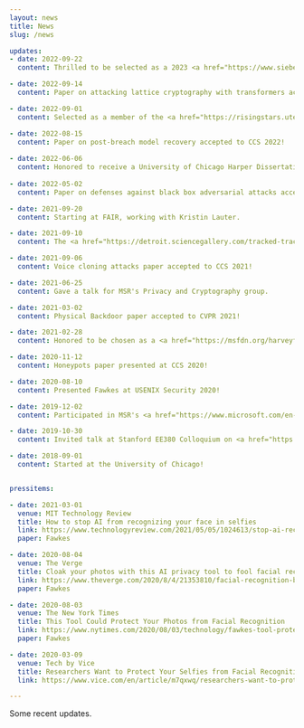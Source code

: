```yaml
---
layout: news
title: News
slug: /news

updates:
- date: 2022-09-22
  content: Thrilled to be selected as a 2023 <a href="https://www.siebelscholars.com/scholar-profile/3715/" target="_blank">Siebel Scholar!</a>

- date: 2022-09-14
  content: Paper on attacking lattice cryptography with transformers accepted to NeurIPs 2022!

- date: 2022-09-01
  content: Selected as a member of the <a href="https://risingstars.utexas.edu/" target="_blank" class="blog-post-title">EECS Rising Stars 2022</a> cohort.

- date: 2022-08-15
  content: Paper on post-breach model recovery accepted to CCS 2022!
  
- date: 2022-06-06
  content: Honored to receive a University of Chicago Harper Dissertation fellowship.
  
- date: 2022-05-02
  content: Paper on defenses against black box adversarial attacks accepted to USENIX 2022!

- date: 2021-09-20
  content: Starting at FAIR, working with Kristin Lauter.

- date: 2021-09-10
  content: The <a href="https://detroit.sciencegallery.com/tracked-traced" target="_blank" class="blog-post-title">Tracked and Traced</a> exhibit, which I helped curate, opened at Science Gallery Detroit.

- date: 2021-09-06
  content: Voice cloning attacks paper accepted to CCS 2021!

- date: 2021-06-25
  content: Gave a talk for MSR's Privacy and Cryptography group.	

- date: 2021-03-02
  content: Physical Backdoor paper accepted to CVPR 2021!

- date: 2021-02-28
  content: Honored to be chosen as a <a href="https://msfdn.org/harveyfellows/overview/" target="_blank" class="blog-post-title">Harvey Fellow</a>.

- date: 2020-11-12
  content: Honeypots paper presented at CCS 2020!

- date: 2020-08-10
  content: Presented Fawkes at USENIX Security 2020!

- date: 2019-12-02
  content: Participated in MSR's <a href="https://www.microsoft.com/en-us/research/video/private-ai-bootcamp-competition-team-7/" target="_blank">Private AI Boot Camp</a>.

- date: 2019-10-30
  content: Invited talk at Stanford EE380 Colloquium on <a href="https://ee.stanford.edu/event/seminar/ee380-computer-systems-colloquium-presents-persistent -and-unforgeable-watermarks" target="_blank">watermarking Deep Neural Networks</a>.

- date: 2018-09-01
  content: Started at the University of Chicago!


pressitems:

- date: 2021-03-01
  venue: MIT Technology Review
  title: How to stop AI from recognizing your face in selfies
  link: https://www.technologyreview.com/2021/05/05/1024613/stop-ai-recognizing-your-face-selfies-machine-learning-facial-recognition-clearview/
  paper: Fawkes

- date: 2020-08-04
  venue: The Verge
  title: Cloak your photos with this AI privacy tool to fool facial recognition
  link: https://www.theverge.com/2020/8/4/21353810/facial-recognition-block-ai-selfie-cloaking-fawkes
  paper: Fawkes

- date: 2020-08-03
  venue: The New York Times
  title: This Tool Could Protect Your Photos from Facial Recognition
  link: https://www.nytimes.com/2020/08/03/technology/fawkes-tool-protects-photos-from-facial-recognition.html
  paper: Fawkes

- date: 2020-03-09
  venue: Tech by Vice
  title: Researchers Want to Protect Your Selfies from Facial Recognition
  link: https://www.vice.com/en/article/m7qxwq/researchers-want-to-protect-your-selfies-from-facial-recognition

---
```


Some recent updates.
<br />
